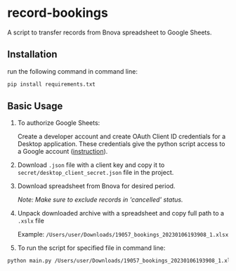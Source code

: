 # record-bookings

A script to transfer records from Bnova spreadsheet to Google Sheets.

## Installation

run the following command in command line:

```sh
pip install requirements.txt
```

## Basic Usage


1. To authorize Google Sheets:

   Create a developer account and create OAuth Client ID credentials for a Desktop application. These credentials give the python script access to a Google account ([instruction](https://pygsheets.readthedocs.io/en/stable/authorization.html#oauth-credentials)).
2. Download `.json` file with a client key and copy it to `secret/desktop_client_secret.json` file in the project.
3. Download spreadsheet from Bnova for desired period.

    _Note: Make sure to exclude records in 'cancelled' status._

4. Unpack downloaded archive with a spreadsheet and copy full path to a `.xslx` file

   Example: `/Users/user/Downloads/19057_bookings_20230106193908_1.xlsx`

5. To run the script for specified file in command line:

```sh
python main.py /Users/user/Downloads/19057_bookings_20230106193908_1.xlsx
```
